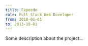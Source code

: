 ```yaml
---
title: Expeedo
role: Full Stack Web Developer
from: 2010-01-01
to: 2013-10-01
---
```


Some description about the project...
